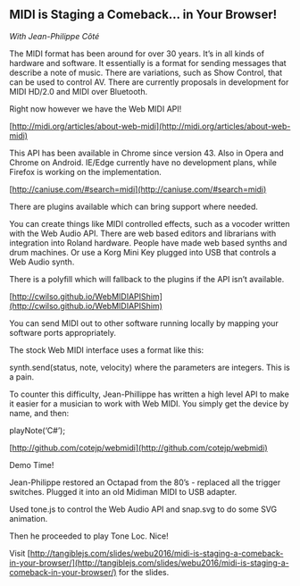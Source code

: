 **MIDI is Staging a Comeback… in Your Browser!**
-----------------------------------------------------------
*With Jean-Philippe Côté*

The MIDI format has been around for over 30 years. It’s in all kinds of hardware and software. It essentially is a format for sending messages that describe a note of music. There are variations, such as Show Control, that can be used to control AV. There are currently proposals in development for MIDI HD/2.0 and MIDI over Bluetooth.

Right now however we have the Web MIDI API!

[http://midi.org/articles/about-web-midi](http://midi.org/articles/about-web-midi)

This API has been available in Chrome since version 43. Also in Opera and Chrome on Android. IE/Edge currently have no development plans, while Firefox is working on the implementation.

[http://caniuse.com/#search=midi](http://caniuse.com/#search=midi)

There are plugins available which can bring support where needed.

You can create things like MIDI controlled effects, such as a vocoder written with the Web Audio API. There are web based editors and librarians with integration into Roland hardware. People have made web based synths and drum machines. Or use a Korg Mini Key plugged into USB that controls a Web Audio synth.

There is a polyfill which will fallback to the plugins if the API isn’t available.

[http://cwilso.github.io/WebMIDIAPIShim](http://cwilso.github.io/WebMIDIAPIShim)

You can send MIDI out to other software running locally by mapping your software ports appropriately.

The stock Web MIDI interface uses a format like this:

synth.send(status, note, velocity) where the parameters are integers. This is a pain.

To counter this difficulty, Jean-Phillippe has written a high level API to make it easier for a musician to work with Web MIDI. You simply get the device by name, and then:

playNote(‘C#’);

[http://github.com/cotejp/webmidi](http://github.com/cotejp/webmidi)

Demo Time!

Jean-Philippe restored an Octapad from the 80’s - replaced all the trigger switches. Plugged it into an old Midiman MIDI to USB adapter.

Used tone.js to control the Web Audio API and snap.svg to do some SVG animation.

Then he proceeded to play Tone Loc. Nice!

Visit [http://tangiblejs.com/slides/webu2016/midi-is-staging-a-comeback-in-your-browser/](http://tangiblejs.com/slides/webu2016/midi-is-staging-a-comeback-in-your-browser/) for the slides.

